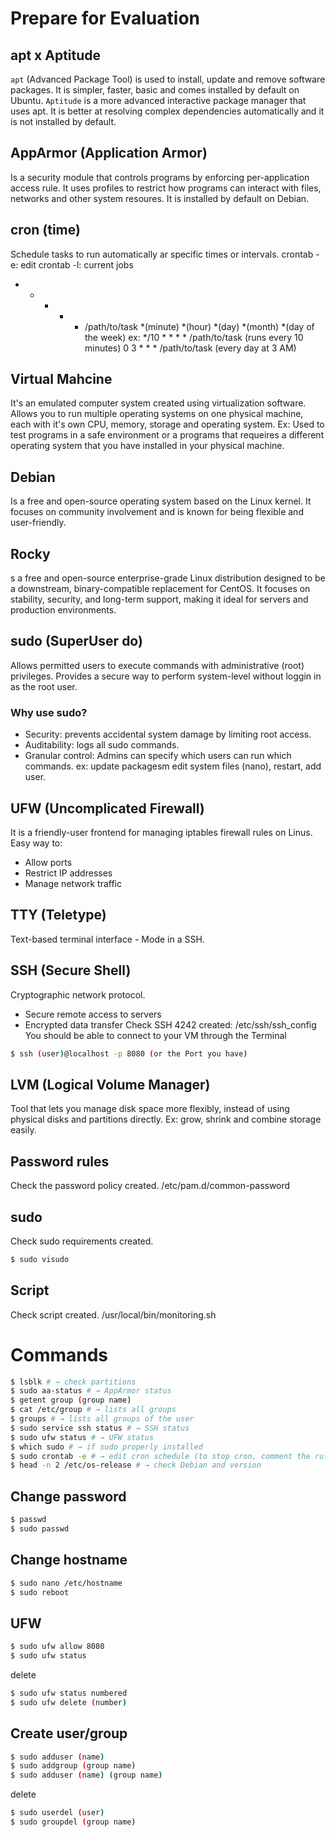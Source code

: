 # Prepare for Evaluation

## apt x Aptitude
`apt` (Advanced Package Tool) is used to install, update and remove software packages. It is simpler, faster, basic and comes installed by default on Ubuntu.
`Aptitude` is a more advanced interactive package manager that uses apt. It is better at resolving complex dependencies automatically and it is not installed by default.

## AppArmor (Application Armor)
Is a security module that controls programs by enforcing per-application access rule. It uses profiles to restrict how programs can interact with files, networks and other system resoures. It is installed by default on Debian.

## cron (time)
Schedule tasks to run automatically ar specific times or intervals.
crontab -e: edit
crontab -l: current jobs
* * * * * /path/to/task
*(minute) *(hour) *(day) *(month) *(day of the week)
ex: */10 * * * * /path/to/task (runs every 10 minutes)
    0 3 * * * /path/to/task (every day at 3 AM)

## Virtual Mahcine
It's an emulated computer system created using virtualization software. Allows you to run multiple operating systems on one physical machine, each with it's own CPU, memory, storage and operating system. 
Ex: Used to test programs in a safe environment or a programs that requeires a different operating system that you have installed in your physical machine.

## Debian
Is a free and open-source operating system based on the Linux kernel. It focuses on community involvement and is known for being flexible and user-friendly.

## Rocky
s a free and open-source enterprise-grade Linux distribution designed to be a downstream, binary-compatible replacement for CentOS. It focuses on stability, security, and long-term support, making it ideal for servers and production environments.

## sudo (SuperUser do)
Allows permitted users to execute commands with administrative (root) privileges. Provides a secure way to perform system-level without loggin in as the root user.

### Why use sudo?
- Security: prevents accidental system damage by limiting root access.
- Auditability: logs all sudo commands.
- Granular control: Admins can specify which users can run which commands.
ex: update packagesm edit system files (nano), restart, add user.

## UFW (Uncomplicated Firewall)
It is a friendly-user frontend for managing iptables firewall rules on Linus. Easy way to:
- Allow ports
- Restrict IP addresses
- Manage network traffic

## TTY (Teletype)
Text-based terminal interface - Mode in a SSH.

## SSH (Secure Shell)
Cryptographic network protocol.
- Secure remote access to servers
- Encrypted data transfer
Check SSH 4242 created: /etc/ssh/ssh_config
You should be able to connect to your VM through the Terminal
```bash
$ ssh (user)@localhost -p 8080 (or the Port you have)
```
## LVM (Logical Volume Manager)
Tool that lets you manage disk space more flexibly, instead of using physical disks and partitions directly.
Ex: grow, shrink and combine storage easily.

## Password rules
Check the password policy created.
/etc/pam.d/common-password

## sudo
Check sudo requirements created.
```bash
$ sudo visudo
```

## Script
Check script created.
/usr/local/bin/monitoring.sh

# Commands
```bash
$ lsblk # → check partitions
$ sudo aa-status # → AppArmor status
$ getent group (group name)
$ cat /etc/group # → lists all groups
$ groups # → lists all groups of the user
$ sudo service ssh status # → SSH status
$ sudo ufw status # → UFW status
$ which sudo # → if sudo properly installed
$ sudo crontab -e # → edit cron schedule (to stop cron, comment the rule using '#', avoid using command cron stop)
$ head -n 2 /etc/os-release # → check Debian and version
```
## Change password
```bash
$ passwd
$ sudo passwd
```
## Change hostname
```bash
$ sudo nano /etc/hostname
$ sudo reboot
```
## UFW
```bash
$ sudo ufw allow 8080
$ sudo ufw status
```
delete
```bash
$ sudo ufw status numbered
$ sudo ufw delete (number)
```
## Create user/group
```bash
$ sudo adduser (name)
$ sudo addgroup (group name)
$ sudo adduser (name) (group name)
```
delete
```bash
$ sudo userdel (user)
$ sudo groupdel (group name)
```
